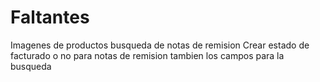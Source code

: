 # Faltantes
Imagenes de productos
busqueda de notas de remision
Crear estado de facturado o no para notas de remision tambien los campos para la busqueda


